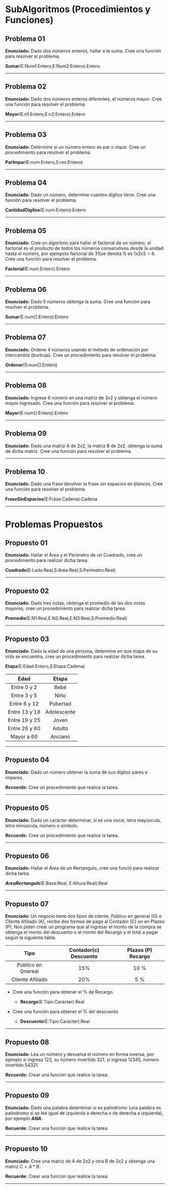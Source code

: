 # SubAlgoritmos (Procedimientos y Funciones)

## Problema 01
**Enunciado:** Dado dos números enteros, hallar a la suma. Cree una función para resolver el problema.

**Sumar**(E:Num1:Entero,E:Num2:Entero):Entero


---
## Problema 02
**Enunciado:** Dado dos números enteros diferentes, el números mayor. Cree una función para resolver el problema.

**Mayor**(E:n1:Entero,E:n2:Entero):Entero

---
## Problema 03
**Enunciado:** Determine si un número entero es par o impar. Cree un procedimiento para resolver el problema.

**ParImpar**(E:num:Entero,S:res:Entero)

---
## Problema 04
**Enunciado:** Dado un número, determine cuantos digítos tiene. Cree una función para resolver el problema.

**CantidadDigitos**(E:num:Entero):Entero

---
## Problema 05
**Enunciado:** Cree un algoritmo para hallar el factorial de un número, el factorial es el producto de todos los números consecutivos desde la unidad hasta el número, por ejempolo factorial de 31(se denota 1) es $1x2x3=6$. Cree una función para resolver el problema.

**Factorial**(E:num:Entero):Entero

---
## Problema 06
**Enunciado:** Dado 5 números obtenga la suma. Cree una función para resolver el problema.

**Sumar**(E:num[]:Entero):Entero

---
## Problema 07
**Enunciado:** Ordene 4 números usando el método de ordenación por intercambio (burbuja). Cree un procedimiento para resolver el problema.

**Ordenar**(S:num[]:Entero)

---
## Problema 08
**Enunciado:** Ingrese 6 número en una matriz de $3x2$ y obtenga el número mayor ingresado. Cree una función para resolver el problema.

**Mayor**(E:num[]:Entero):Entero

---
## Problema 09
**Enunciado:** Dado una matriz A de $2x2$, la matriz B de $2x2$, obtenga la suma de dicha matriz. Cree una función para resolver el problema.

---
## Problema 10
**Enunciado:** Dado una frase devolver la frase sin espacios en blancos. Cree una función para resolver el problema.

**FraseSinEspacios**(E:Frase:Cadena):Cadena

---
# Problemas Propuestos
## Propuesto 01
**Enunciado:** Hallar el Área y el Perímetro de un Cuadrado, cree un procedimiento para realizar dicha tarea.

**Cuadrado**(E:Lado:Real,S:Area:Real,S:Perimetro:Real)

---

## Propuesto 02
**Enunciado:** Dado tres notas, obtenga el promedio de las dos notas mayores, cree un procedimiento para realizar dicha tarea.

**Promedio**(E:N1:Real,E:N2:Real,E:N3:Real,S:Promedio:Real)

---

## Propuesto 03
**Enunciado:** Dado la edad de una persona, determine en que etapa de su vida se encuentra, cree un procedimiento para realizar dicha tarea.

**Etapa**(E:Edad:Entero,S:Etapa:Cadena)

|   Edad       |   Etapa   |
|:------------:|:---------:|
|Entre 0 y 2   |  Bebé     |
|Entre 3 y 5   |  Niño     |
|Entre 6 y 12  | Pubertad  |
|Entre 13 y 18 |Adolescente|
|Entre 19 y 25 |  Joven    |
|Entre 26 y 60 |  Adulto   |
|Mayor a 60    |  Anciano  |

---

## Propuesto 04
**Enunciado:** Dado un número obtener la suma de sus dígitos pares e impares.

***Recuerde:*** Cree un procedimiento que realice la tarea.

---

## Propuesto 05
**Enunciado:** Dado un carácter determinar, si es una vocal, letra mayúscula, letra minúscula, número o símbolo.

***Recuerde:*** Cree un procedimiento que realice la tarea.

---

## Propuesto 06
**Enunciado:** Hallar el Área de un Rectangulo, cree una funció para realizar dicha tarea.

***AreaRectangulo***(E:Base:Real, E:Altura:Real):Real

---

## Propuesto 07
**Enunciado:** Un negocio tiene dos tipos de cliente, Público en general (G) o Cliente Afiliado (A), recibe dos formas de pago al Contador (C) on en Plazos (P), Nos piden crear un programa que al ingresar el monto de la compra se obtenga el monto del descuento o el monto del Recargo y el total a pagar según la siguiente tabla.

|   Tipo            |  Contador(c) Descuento |  Plazos (P) Recargo |
|:-----------------:|:----------------------:|:-------------------:|
| Público en Gnereal|  15%                   |                 10 %|
| Cliente Afiliado  |  20%                   |                 5  %|

* Cree una función para obtener el % de Recargo.
        
    * **Recargo**(E:Tipo:Carácter):Real

* Cree una función para obtener el % del descuento

    * **Descuento**(E:Tipo:Carácter):Real

---

## Propuesto 08
**Enunciado:** Lea un número y devuelva el número en forma inversa, por ejemplo si ingresa 123, su número invertido 321, si ingresa 12345, número invertido 54321. 

***Recuerde:*** Crear una función que realice la tarea.

---

## Propuesto 09
**Enunciado:** Dado una palabra determinar si es palíndromo (una palabra es palíndromo si se lee igual de izquierda a derecha o de derecha a izquierda), por ejemplo ***ANA***.

**Recuerde:** Crear una función que realice la tarea.

---

## Propuesto 10
**Enunciado:** Cree una matriz de A de $2x2$ y otra B de $2x2$ y obtenga una matriz $C = A * B$.

**Recuerde:** Crear una función que realice la tarea. 

---